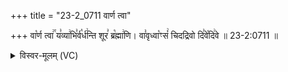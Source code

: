 +++
title = "23-2_0711 वार्ण त्वा"

+++
वा꣡र्ण त्वा꣢꣯ य꣣व्या꣢भि꣣र्व꣡र्ध꣢न्ति शूर꣣ ब्र꣡ह्मा꣢णि। वा꣣वृध्वा꣡ꣳसं꣢ चिदद्रिवो दि꣣वे꣡दि꣢वे ॥ 23-2:0711 ॥

<details><summary>विस्वर-मूलम् (VC)</summary>

वार्ण त्वा यव्याभिर्वर्धन्ति शूर ब्रह्माणि । वावृध्वाꣳसं चिदद्रिवो दिवेदिवे ॥७११॥
</details>